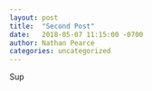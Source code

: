 ```yaml
---
layout: post
title:  "Second Post"
date:   2018-05-07 11:15:00 -0700
author: Nathan Pearce
categories: uncategorized
---
```


Sup

